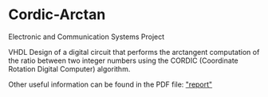# Cordic-Arctan
Electronic and Communication Systems Project

VHDL Design of a digital circuit that performs the arctangent computation of the ratio between two integer numbers using the CORDIC (Coordinate Rotation Digital Computer) algorithm.

Other useful information can be found in the PDF file: [ "report"](https://github.com/lossi771/Cordic-Arctan/blob/master/report.pdf)
